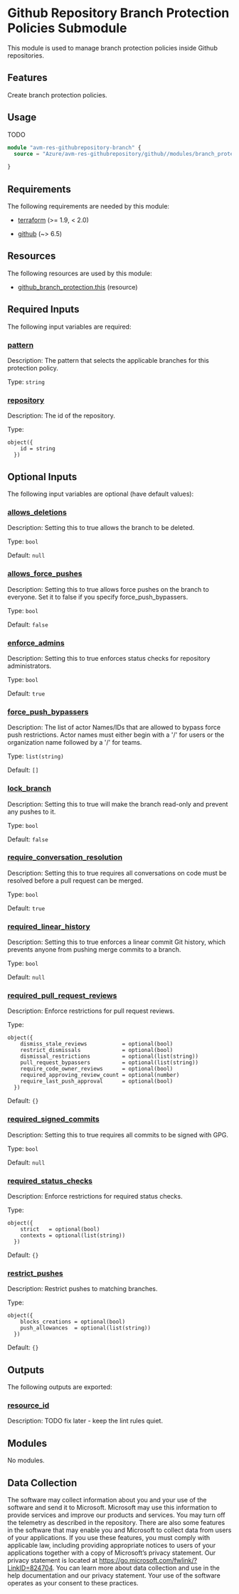 <!-- BEGIN_TF_DOCS -->
# Github Repository Branch Protection Policies Submodule

This module is used to manage branch protection policies inside Github repositories.

## Features

Create branch protection policies.

## Usage

TODO

```terraform
module "avm-res-githubrepository-branch" {
  source = "Azure/avm-res-githubrepository/github//modules/branch_protection"

}
```

<!-- markdownlint-disable MD013 -->
<!-- markdownlint-disable MD033 -->
## Requirements

The following requirements are needed by this module:

- <a name="requirement_terraform"></a> [terraform](#requirement\_terraform) (>= 1.9, < 2.0)

- <a name="requirement_github"></a> [github](#requirement\_github) (~> 6.5)

<!-- markdownlint-disable MD013 -->
## Resources

The following resources are used by this module:

- [github_branch_protection.this](https://registry.terraform.io/providers/integrations/github/latest/docs/resources/branch_protection) (resource)

<!-- markdownlint-disable MD013 -->
## Required Inputs

The following input variables are required:

### <a name="input_pattern"></a> [pattern](#input\_pattern)

Description: The pattern that selects the applicable branches for this protection policy.

Type: `string`

### <a name="input_repository"></a> [repository](#input\_repository)

Description: The id of the repository.

Type:

```hcl
object({
    id = string
  })
```

## Optional Inputs

The following input variables are optional (have default values):

### <a name="input_allows_deletions"></a> [allows\_deletions](#input\_allows\_deletions)

Description: Setting this to true allows the branch to be deleted.

Type: `bool`

Default: `null`

### <a name="input_allows_force_pushes"></a> [allows\_force\_pushes](#input\_allows\_force\_pushes)

Description: Setting this to true allows force pushes on the branch to everyone. Set it to false if you specify force\_push\_bypassers.

Type: `bool`

Default: `false`

### <a name="input_enforce_admins"></a> [enforce\_admins](#input\_enforce\_admins)

Description: Setting this to true enforces status checks for repository administrators.

Type: `bool`

Default: `true`

### <a name="input_force_push_bypassers"></a> [force\_push\_bypassers](#input\_force\_push\_bypassers)

Description: The list of actor Names/IDs that are allowed to bypass force push restrictions. Actor names must either begin with a '/' for users or the organization name followed by a '/' for teams.

Type: `list(string)`

Default: `[]`

### <a name="input_lock_branch"></a> [lock\_branch](#input\_lock\_branch)

Description: Setting this to true will make the branch read-only and prevent any pushes to it.

Type: `bool`

Default: `false`

### <a name="input_require_conversation_resolution"></a> [require\_conversation\_resolution](#input\_require\_conversation\_resolution)

Description: Setting this to true requires all conversations on code must be resolved before a pull request can be merged.

Type: `bool`

Default: `true`

### <a name="input_required_linear_history"></a> [required\_linear\_history](#input\_required\_linear\_history)

Description: Setting this to true enforces a linear commit Git history, which prevents anyone from pushing merge commits to a branch.

Type: `bool`

Default: `null`

### <a name="input_required_pull_request_reviews"></a> [required\_pull\_request\_reviews](#input\_required\_pull\_request\_reviews)

Description: Enforce restrictions for pull request reviews.

Type:

```hcl
object({
    dismiss_stale_reviews           = optional(bool)
    restrict_dismissals             = optional(bool)
    dismissal_restrictions          = optional(list(string))
    pull_request_bypassers          = optional(list(string))
    require_code_owner_reviews      = optional(bool)
    required_approving_review_count = optional(number)
    require_last_push_approval      = optional(bool)
  })
```

Default: `{}`

### <a name="input_required_signed_commits"></a> [required\_signed\_commits](#input\_required\_signed\_commits)

Description: Setting this to true requires all commits to be signed with GPG.

Type: `bool`

Default: `null`

### <a name="input_required_status_checks"></a> [required\_status\_checks](#input\_required\_status\_checks)

Description: Enforce restrictions for required status checks.

Type:

```hcl
object({
    strict   = optional(bool)
    contexts = optional(list(string))
  })
```

Default: `{}`

### <a name="input_restrict_pushes"></a> [restrict\_pushes](#input\_restrict\_pushes)

Description: Restrict pushes to matching branches.

Type:

```hcl
object({
    blocks_creations = optional(bool)
    push_allowances  = optional(list(string))
  })
```

Default: `{}`

## Outputs

The following outputs are exported:

### <a name="output_resource_id"></a> [resource\_id](#output\_resource\_id)

Description: TODO fix later - keep the lint rules quiet.

## Modules

No modules.

<!-- markdownlint-disable MD013 -->
<!-- markdownlint-disable-next-line MD041 -->
## Data Collection

The software may collect information about you and your use of the software and send it to Microsoft. Microsoft may use this information to provide services and improve our products and services. You may turn off the telemetry as described in the repository. There are also some features in the software that may enable you and Microsoft to collect data from users of your applications. If you use these features, you must comply with applicable law, including providing appropriate notices to users of your applications together with a copy of Microsoft’s privacy statement. Our privacy statement is located at <https://go.microsoft.com/fwlink/?LinkID=824704>. You can learn more about data collection and use in the help documentation and our privacy statement. Your use of the software operates as your consent to these practices.
<!-- END_TF_DOCS -->